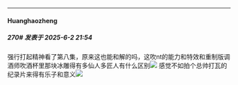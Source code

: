 ﻿
*****

####  Huanghaozheng  
##### 270#       发表于 2025-6-2 21:54

强行打起精神看了第八集，原来这也能和解的吗，这吹nt的能力和特效和重制版调酒师吹酒杯里那块冰雕得有多仙人多匠人有什么区别<img src="https://static.stage1st.com/image/smiley/face2017/067.png" referrerpolicy="no-referrer">
感觉不如拍个总帅打瓦的纪录片来得有乐子和意义<img src="https://static.stage1st.com/image/smiley/face2017/067.png" referrerpolicy="no-referrer">

